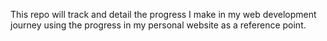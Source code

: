 This repo will track and detail the progress I make in my web development journey using the progress in my personal website as a reference point. 